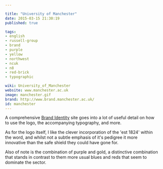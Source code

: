```yaml
---

title: "University of Manchester"
date: 2015-03-15 21:30:19
published: true

tags:
- english
- russell-group
- brand
- purple
- yellow
- northwest
- ncuk
- n8
- red-brick
- typographic

wiki: University_of_Manchester
website: www.manchester.ac.uk
image: manchester.gif
brand: http://www.brand.manchester.ac.uk/
id: manchester
---
```


A comprehensive [Brand Identity](http://www.brand.manchester.ac.uk/) site goes into a lot of useful detail on how to use the logo, the accompanying typography, and more.

As for the logo itself, I like the clever incorporation of the 'est 1824' within the word, and whilst not a subtle emphasis of it's pedigree it more innovative than the safe shield they could have gone for.

Also of note is the combination of purple and gold, a distinctive combination that stands in contrast to them more usual blues and reds that seem to dominate the sector.
